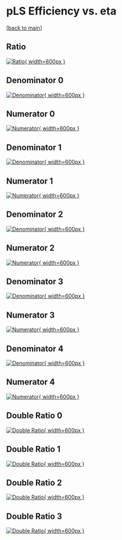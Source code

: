 # pLS Efficiency vs. eta

[[back to main](./)]



## Ratio

[![Ratio](../mtv/var/pLS_base_211_0_eff_eta.png){ width=600px }](../mtv/var/pLS_base_211_0_eff_eta.pdf)

## Denominator 0

[![Denominator](../mtv/den/pLS_base_211_0_eff_eta_den0.png){ width=600px }](../mtv/den/pLS_base_211_0_eff_eta_den0.pdf)

## Numerator 0

[![Numerator](../mtv/num/pLS_base_211_0_eff_eta_num0.png){ width=600px }](../mtv/num/pLS_base_211_0_eff_eta_num0.pdf)

## Denominator 1

[![Denominator](../mtv/den/pLS_base_211_0_eff_eta_den1.png){ width=600px }](../mtv/den/pLS_base_211_0_eff_eta_den1.pdf)

## Numerator 1

[![Numerator](../mtv/num/pLS_base_211_0_eff_eta_num1.png){ width=600px }](../mtv/num/pLS_base_211_0_eff_eta_num1.pdf)

## Denominator 2

[![Denominator](../mtv/den/pLS_base_211_0_eff_eta_den2.png){ width=600px }](../mtv/den/pLS_base_211_0_eff_eta_den2.pdf)

## Numerator 2

[![Numerator](../mtv/num/pLS_base_211_0_eff_eta_num2.png){ width=600px }](../mtv/num/pLS_base_211_0_eff_eta_num2.pdf)

## Denominator 3

[![Denominator](../mtv/den/pLS_base_211_0_eff_eta_den3.png){ width=600px }](../mtv/den/pLS_base_211_0_eff_eta_den3.pdf)

## Numerator 3

[![Numerator](../mtv/num/pLS_base_211_0_eff_eta_num3.png){ width=600px }](../mtv/num/pLS_base_211_0_eff_eta_num3.pdf)

## Denominator 4

[![Denominator](../mtv/den/pLS_base_211_0_eff_eta_den4.png){ width=600px }](../mtv/den/pLS_base_211_0_eff_eta_den4.pdf)

## Numerator 4

[![Numerator](../mtv/num/pLS_base_211_0_eff_eta_num4.png){ width=600px }](../mtv/num/pLS_base_211_0_eff_eta_num4.pdf)

## Double Ratio 0

[![Double Ratio](../mtv/ratio/pLS_base_211_0_eff_eta_ratio0.png){ width=600px }](../mtv/ratio/pLS_base_211_0_eff_eta_ratio0.pdf)

## Double Ratio 1

[![Double Ratio](../mtv/ratio/pLS_base_211_0_eff_eta_ratio1.png){ width=600px }](../mtv/ratio/pLS_base_211_0_eff_eta_ratio1.pdf)

## Double Ratio 2

[![Double Ratio](../mtv/ratio/pLS_base_211_0_eff_eta_ratio2.png){ width=600px }](../mtv/ratio/pLS_base_211_0_eff_eta_ratio2.pdf)

## Double Ratio 3

[![Double Ratio](../mtv/ratio/pLS_base_211_0_eff_eta_ratio3.png){ width=600px }](../mtv/ratio/pLS_base_211_0_eff_eta_ratio3.pdf)

